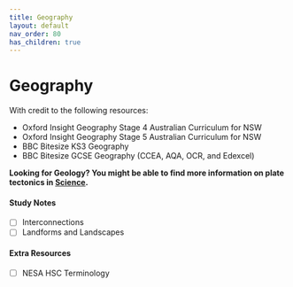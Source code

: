 ```yaml
---
title: Geography
layout: default
nav_order: 80
has_children: true
---
```


# Geography

With credit to the following resources:

* Oxford Insight Geography Stage 4 Australian Curriculum for NSW
* Oxford Insight Geography Stage 5 Australian Curriculum for NSW
* BBC Bitesize KS3 Geography
* BBC Bitesize GCSE Geography (CCEA, AQA, OCR, and Edexcel)

**Looking for Geology? You might be able to find more information on plate tectonics in [Science](../science/s5/tectonic-plates.html).**

#### Study Notes

- [ ] Interconnections 
- [ ] Landforms and Landscapes

#### Extra Resources

- [ ] NESA HSC Terminology